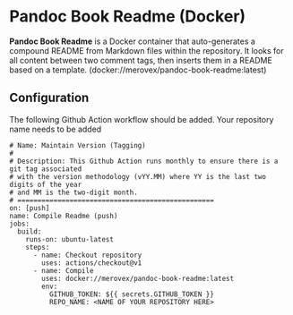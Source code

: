 # Pandoc Book Readme (Docker)

<!-- pandoc-book-readme -->
**Pandoc Book Readme** is a Docker container that auto-generates a compound README from Markdown files within the repository. It looks for all content between two comment tags, then inserts them in a README based on a template. (docker://merovex/pandoc-book-readme:latest)
<!-- /pandoc-book-readme -->

## Configuration

The following Github Action workflow should be added. Your repository name needs to be added

```
# Name: Maintain Version (Tagging)
#
# Description: This Github Action runs monthly to ensure there is a git tag associated
# with the version methodology (vYY.MM) where YY is the last two digits of the year
# and MM is the two-digit month.
# =================================================
on: [push]
name: Compile Readme (push)
jobs:
  build:
    runs-on: ubuntu-latest
    steps:
      - name: Checkout repository
        uses: actions/checkout@v1
      - name: Compile
        uses: docker://merovex/pandoc-book-readme:latest
        env:
          GITHUB_TOKEN: ${{ secrets.GITHUB_TOKEN }}
          REPO_NAME: <NAME OF YOUR REPOSITORY HERE>
```

